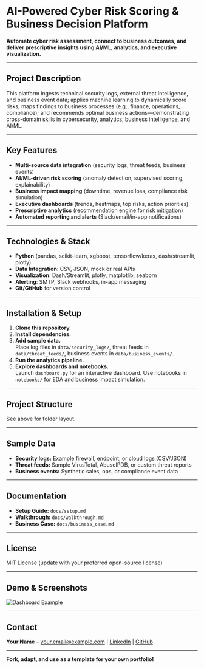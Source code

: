 # AI-Powered Cyber Risk Scoring & Business Decision Platform

**Automate cyber risk assessment, connect to business outcomes, and deliver prescriptive insights using AI/ML, analytics, and executive visualization.**

---

## **Project Description**

This platform ingests technical security logs, external threat intelligence, and business event data; applies machine learning to dynamically score risks; maps findings to business processes (e.g., finance, operations, compliance); and recommends optimal business actions—demonstrating cross-domain skills in cybersecurity, analytics, business intelligence, and AI/ML.

---

## **Key Features**

- **Multi-source data integration** (security logs, threat feeds, business events)
- **AI/ML-driven risk scoring** (anomaly detection, supervised scoring, explainability)
- **Business impact mapping** (downtime, revenue loss, compliance risk simulation)
- **Executive dashboards** (trends, heatmaps, top risks, action priorities)
- **Prescriptive analytics** (recommendation engine for risk mitigation)
- **Automated reporting and alerts** (Slack/email/in-app notifications)

---

## **Technologies & Stack**

- **Python** (pandas, scikit-learn, xgboost, tensorflow/keras, dash/streamlit, plotly)
- **Data Integration**: CSV, JSON, mock or real APIs
- **Visualization**: Dash/Streamlit, plotly, matplotlib, seaborn
- **Alerting**: SMTP, Slack webhooks, in-app messaging
- **Git/GitHub** for version control

---

## **Installation & Setup**

1. **Clone this repository.**
2. **Install dependencies.**
3. **Add sample data.**  
Place log files in `data/security_logs/`, threat feeds in `data/threat_feeds/`, business events in `data/business_events/`.
4. **Run the analytics pipeline.**
5. **Explore dashboards and notebooks.**  
Launch `dashboard.py` for an interactive dashboard. Use notebooks in `notebooks/` for EDA and business impact simulation.

---

## **Project Structure**

See above for folder layout.

---

## **Sample Data**

- **Security logs:** Example firewall, endpoint, or cloud logs (CSV/JSON)
- **Threat feeds:** Sample VirusTotal, AbuseIPDB, or custom threat reports
- **Business events:** Synthetic sales, ops, or compliance event data

---

## **Documentation**

- **Setup Guide:** `docs/setup.md`
- **Walkthrough:** `docs/walkthrough.md`
- **Business Case:** `docs/business_case.md`

---

## **License**

MIT License (update with your preferred open-source license)

---

## **Demo & Screenshots**

![Dashboard Example](./dashboards/dashboard_screenshot.png)

---

## **Contact**

**Your Name** – your.email@example.com | [LinkedIn]() | [GitHub]()

---

**Fork, adapt, and use as a template for your own portfolio!**
